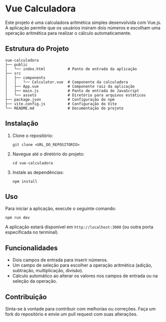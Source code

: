 # Vue Calculadora

Este projeto é uma calculadora aritmética simples desenvolvida com Vue.js. A aplicação permite que os usuários insiram dois números e escolham uma operação aritmética para realizar o cálculo automaticamente.

## Estrutura do Projeto

```
vue-calculadora
├── public
│   └── index.html          # Ponto de entrada da aplicação
├── src
│   ├── components
│   │   └── Calculator.vue  # Componente da calculadora
│   ├── App.vue             # Componente raiz da aplicação
│   ├── main.js             # Ponto de entrada do JavaScript
│   └── assets              # Diretório para arquivos estáticos
├── package.json            # Configuração do npm
├── vite.config.js          # Configuração do Vite
└── README.md               # Documentação do projeto
```

## Instalação

1. Clone o repositório:
   ```
   git clone <URL_DO_REPOSITORIO>
   ```
2. Navegue até o diretório do projeto:
   ```
   cd vue-calculadora
   ```
3. Instale as dependências:
   ```
   npm install
   ```

## Uso

Para iniciar a aplicação, execute o seguinte comando:
```
npm run dev
```

A aplicação estará disponível em `http://localhost:3000` (ou outra porta especificada no terminal).

## Funcionalidades

- Dois campos de entrada para inserir números.
- Um campo de seleção para escolher a operação aritmética (adição, subtração, multiplicação, divisão).
- Cálculo automático ao alterar os valores nos campos de entrada ou na seleção da operação.

## Contribuição

Sinta-se à vontade para contribuir com melhorias ou correções. Faça um fork do repositório e envie um pull request com suas alterações.